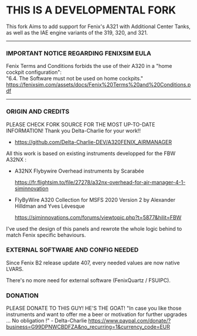 # THIS IS A DEVELOPMENTAL FORK
This fork Aims to add support for Fenix's A321 with Additional Center Tanks, as well as the IAE engine variants of the 319, 320, and 321. 

****************************************************************
### IMPORTANT NOTICE REGARDING FENIXSIM EULA

Fenix Terms and Conditions forbids the use of their A320 in a "home cockpit configuration":  
"6.4. The Software must not be used on home cockpits."  
https://fenixsim.com/assets/docs/Fenix%20Terms%20and%20Conditions.pdf

****************************************************************

### ORIGIN AND CREDITS

PLEASE CHECK FORK SOURCE FOR THE MOST UP-TO-DATE INFORMATION!
Thank you Delta-Charlie for your work!!
- https://github.com/Delta-Charlie-DEV/A320FENIX_AIRMANAGER

All this work is based on existing instruments developped for the FBW A32NX :
- A32NX Flybywire Overhead instruments by Scarabée 

    https://fr.flightsim.to/file/27278/a32nx-overhead-for-air-manager-4-1-siminnovation
- FlyByWire A320 Collection for MSFS 2020 Version 2 by Alexander Hilldman and Yves Lévesque

    https://siminnovations.com/forums/viewtopic.php?t=5877&hilit=FBW
    
I've used the design of this panels and rewrote the whole logic behind to match Fenix specific behaviours.

### EXTERNAL SOFTWARE AND CONFIG NEEDED

Since Fenix B2 release update 407, every needed values are now native LVARS.

There's no more need for external software (FenixQuartz / FSUIPC).

### DONATION

PLEASE DONATE TO THIS GUY! HE'S THE GOAT!
"In case you like those instruments and want to offer me a beer or motivation for further upgrades ... No obligation !" - Delta-Charlie
https://www.paypal.com/donate/?business=G99DPNWCBDFZA&no_recurring=1&currency_code=EUR
